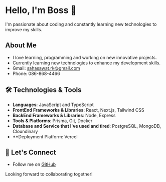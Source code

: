 # Hello, I'm Boss 👋 

I'm passionate about coding and constantly learning new technologies to improve my skills. 

## About Me
- I love learning, programming and working on new innovative projects.
- Currently learning new technologies to enhance my development skills.
- Gmail: sahasawat.rk@gmail.com
- Phone: 086-868-4466
  
## 🛠️ Technologies & Tools
- **Languages**: JavaScript and TypeScript
- **FrontEnd Frameworks & Libraries**: React, Next.js, Tailwind CSS
- **BackEnd Frameworks & Libraries**: Node, Express
- **Tools & Platforms**: Prisma, Git, Docker
- **Database and Service that I've used and tired**: PostgreSQL, MongoDB, Cloundinary
- **Deployment Platform: Vercel

## 🤝 Let's Connect
- Follow me on [GitHub](https://github.com/Sahasawat-Boss)

Looking forward to collaborating together!
